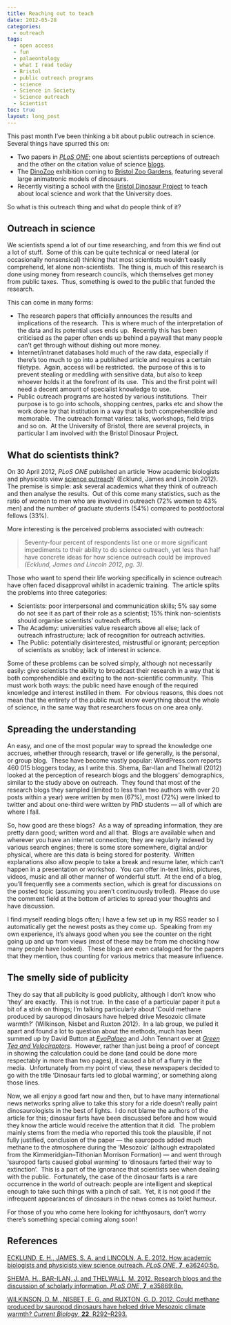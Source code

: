 ```yaml
---
title: Reaching out to teach
date: 2012-05-28
categories:
  - outreach
tags:
  - open access
  - fun
  - palaeontology
  - what I read today
  - Bristol
  - public outreach programs
  - science
  - Science in Society
  - Science outreach
  - Scientist
toc: true
layout: long_post
---
```


This past month I’ve been thinking a bit about public outreach in
science.  Several things have spurred this on:

  - Two papers in [*PLoS ONE*](http://www.plosone.org/home.action); one
    about scientists perceptions of outreach and the other on the
    citation value of science
    [blogs](http://en.wikipedia.org/wiki/Blog "Blog").
  - The [DinoZoo](http://www.bristolzoo.org.uk/dinozoo) exhibition
    coming to [Bristol Zoo
    Gardens](http://en.wikipedia.org/wiki/Bristol_Zoo "Bristol Zoo"),
    featuring several large animatronic models of dinosaurs.
  - Recently visiting a school with the [Bristol Dinosaur
    Project](http://www.thebristoldinosaurproject.org.uk/) to teach
    about local science and work that the University does.

So what is this outreach thing and what do people think of it?

## **Outreach in science**

We scientists spend a lot of our time researching, and from this we find
out a lot of stuff.  Some of this can be quite technical or need lateral
(or occasionally nonsensical) thinking that most scientists wouldn’t
easily comprehend, let alone non-scientists.  The thing is, much of this
research is done using money from research councils, which themselves
get money from public taxes.  Thus, something is owed to the public that
funded the research.

This can come in many forms:

  - The research papers that officially announces the results and
    implications of the research.  This is where much of the
    interpretation of the data and its potential uses ends up.  Recently
    this has been criticised as the paper often ends up behind a paywall
    that many people can’t get through without dishing out more money.
  - Internet/intranet databases hold much of the raw data, especially if
    there’s too much to go into a published article and requires a
    certain filetype.  Again, access will be restricted.  the purpose of
    this is to prevent stealing or meddling with sensitive data, but
    also to keep whoever holds it at the forefront of its use.  This and
    the first point will need a decent amount of specialist knowledge to
    use.
  - Public outreach programs are hosted by various institutions.  Their
    purpose is to go into schools, shopping centres, parks etc and show
    the work done by that institution in a way that is both
    comprehendible and memorable.  The outreach format varies: talks,
    workshops, field trips and so on.  At the University of Bristol,
    there are several projects, in particular I am involved with the
    Bristol Dinosaur Project.

## **What do scientists think?**

On 30 April 2012, *PLoS ONE* published an article ‘How academic
biologists and physicists view [science
outreach](http://en.wikipedia.org/wiki/Science_outreach "Science outreach")’
(Ecklund, James and Lincoln 2012).  The premise is simple: ask several
academics what they think of outreach and then analyse the results.  Out
of this come many statistics, such as the ratio of women to men who are
involved in outreach (72% women to 43% men) and the number of graduate
students (54%) compared to postdoctoral fellows (33%).

More interesting is the perceived problems associated with outreach:

> Seventy-four percent of respondents list one or more significant
> impediments to their ability to do science outreach, yet less than
> half have concrete ideas for how science outreach could be improved
> *(Ecklund, James and Lincoln 2012, pg. 3).*

Those who want to spend their life working specifically in science
outreach have often faced disapproval whilst in academic training.  The
article splits the problems into three categories:

  - Scientists: poor interpersonal and communication skills; 5% say some
    do not see it as part of their role as a scientist; 15% think
    non-scientists should organise scientists’ outreach efforts.
  - The Academy: universities value research above all else; lack of
    outreach infrastructure; lack of recognition for outreach
    activities.
  - The Public: potentially disinterested, mistrustful or ignorant;
    perception of scientists as snobby; lack of interest in science.

Some of these problems can be solved simply, although not necessarily
easily: give scientists the ability to broadcast their research in a way
that is both comprehendible and exciting to the non-scientific
community.  This must work both ways: the public need have enough of the
required knowledge and interest instilled in them.  For obvious reasons,
this does not mean that the entirety of the public must know everything
about the whole of science, in the same way that researchers focus on
one area only.

## **Spreading the understanding**

An easy, and one of the most popular way to spread the knowledge one
accrues, whether through research, travel or life generally, is the
personal, or group blog.  These have become vastly popular:
WordPress.com reports 460 015 bloggers today, as I write this. Shema,
Bar-Ilan and Thelwall (2012) looked at the perception of research blogs
and the bloggers’ demographics, similar to the study above on outreach. 
They found that most of the research blogs they sampled (limited to less
than two authors with over 20 posts within a year) were written by men
(67%), most (72%) were linked to twitter and about one-third were
written by PhD students — all of which are where I fall.

So, how good are these blogs?  As a way of spreading information, they
are pretty darn good; written word and all that.  Blogs are available
when and wherever you have an internet connection; they are regularly
indexed by various search engines; there is some store somewhere,
digital and/or physical, where are this data is being stored for
posterity.  Written explanations also allow people to take a break and
resume later, which can’t happen in a presentation or workshop.  You can
offer in-text links, pictures, videos, music and all other manner of
wonderful stuff.  At the end of a blog, you’ll frequently see a comments
section, which is great for discussions on the posted topic (assuming
you aren’t continuously trolled).  Please do use the comment field at
the bottom of articles to spread your thoughts and have discussion.

I find myself reading blogs often; I have a few set up in my RSS reader
so I automatically get the newest posts as they come up.  Speaking from
my own experience, it’s always good when you see the counter on the
right going up and up from views (most of these may be from me checking
how many people have looked).  These blogs are even catalogued for the
papers that they mention, thus counting for various metrics that measure
influence.

## **The smelly side of publicity**

They do say that all publicity is good publicity, although I don’t know
who ‘they’ are exactly.  This is not true.  In the case of a particular
paper it put a bit of a stink on things; I’m talking particularly about
‘Could methane produced by sauropod dinosaurs have helped drive
Mesozoic climate warmth?’ (Wilkinson, Nisbet and Ruxton 2012).  In a lab
group, we pulled it apart and found a lot to question about the methods,
much has been summed up by David Button at
[*EvoPalaeo*](http://evopalaeo.blogspot.co.uk/2012/05/hypothetical-sauropod-flatulence-little.html) and
John Tennant over at [*Green Tea and
Velociraptors*](http://fossilsandshit.wordpress.com/2012/05/08/dinosaur-farts-and-global-warming-a-crude-analysis/). 
However, rather than just being a proof of concept in showing the
calculation could be done (and could be done more respectably in more
than two pages), it caused a bit of a flurry in the media. 
Unfortunately from my point of view, these newspapers decided to go with
the title ‘Dinosaur farts led to global warming’, or something along
those lines.

Now, we all enjoy a good fart now and then, but to have many
international news networks spring alive to take this story for a ride
doesn’t really paint dinosaurologists in the best of lights.  I do not
blame the authors of the article for this; dinosaur farts have been
discussed before and how would they know the article would receive the
attention that it did.  The problem mainly stems from the media who
reported this took the plausible, if not fully justified, conclusion of
the paper — the sauropods added much methane to the atmosphere during
the ‘Mesozoic’ (although extrapolated from the Kimmeridgian–Tithonian
Morrison Formation) — and went through ‘sauropod farts caused global
warming’ to ‘dinosaurs farted their way to extinction’.  This is a part
of the ignorance that scientists see when dealing with the public. 
Fortunately, the case of the dinosaur farts is a rare occurrence in the
world of outreach: people are intelligent and skeptical enough to take
such things with a pinch of salt.  Yet, it is not good if the infrequent
appearances of dinosaurs in the news comes as toilet humour.

For those of you who come here looking for ichthyosaurs, don’t worry
there’s something special coming along soon!

## **References**

[ECKLUND, E. H., JAMES, S. A. and LINCOLN, A. E. 2012. How academic
biologists and physicists view science outreach. *PLoS ONE*, **7**,
e36240:5p.](http://www.plosone.org/article/info%3Adoi%2F10.1371%2Fjournal.pone.0036240 "PLoS ONE e36240")

[SHEMA, H., BAR-ILAN, J. and THELWALL, M. 2012. Research blogs and the
discussion of scholarly information. *PLoS ONE*, **7**,
e35869:8p.](http://dx.plos.org/10.1371/journal.pone.0035869.t001 "PLoS ONE e35869")

[WILKINSON, D. M., NISBET, E. G. and RUXTON, G. D. 2012. Could methane
produced by sauropod dinosaurs have helped drive Mesozoic climate
warmth? *Current Biology*, **22**,
R292–R293.](http://dx.doi.org/10.1016/j.cub.2012.03.042 "Wilkinson farting dinosaurs")

